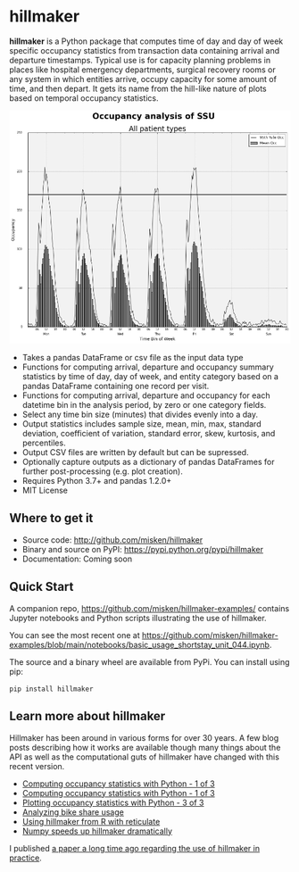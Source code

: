 # hillmaker

**hillmaker** is a Python package that computes time of day and day of week specific
occupancy statistics from transaction data containing arrival and departure
timestamps. Typical use is for capacity planning problems in places like
hospital emergency departments, surgical recovery rooms or any system in which
entities arrive, occupy capacity for some amount of time, and then depart. It
gets its name from the hill-like nature of plots based on temporal occupancy
statistics.

![hillmaker Screenshot](/docs/hillmaker-user-guide/images/ssu_occ_1.png "hillmaker screenshot")

- Takes a pandas DataFrame or csv file as the input data type
- Functions for computing arrival, departure and occupancy summary statistics
  by time of day, day of week, and entity category based on a pandas DataFrame containing one
  record per visit.
- Functions for computing arrival, departure and occupancy for each datetime
  bin in the analysis period, by zero or one category fields.
- Select any time bin size (minutes) that divides evenly into a day.
- Output statistics includes sample size, mean, min, max, standard deviation,
  coefficient of variation, standard error, skew, kurtosis, and percentiles.
- Output CSV files are written by default but can be supressed.
- Optionally capture outputs as a dictionary of pandas DataFrames for further
  post-processing (e.g. plot creation).
- Requires Python 3.7+ and pandas 1.2.0+
- MIT License

Where to get it
---------------

* Source code: http://github.com/misken/hillmaker
* Binary and source on PyPI: https://pypi.python.org/pypi/hillmaker
* Documentation: Coming soon

Quick Start
-----------

A companion repo, https://github.com/misken/hillmaker-examples/ contains
Jupyter notebooks and Python scripts illustrating the use of hillmaker.

You can see the most recent one at https://github.com/misken/hillmaker-examples/blob/main/notebooks/basic_usage_shortstay_unit_044.ipynb.

The source and a binary wheel are available from PyPi. You can install using pip: 

    pip install hillmaker


Learn more about hillmaker
--------------------------
Hillmaker has been around in various forms for over 30 years. A few
blog posts describing how it works are available though many things
about the API as well as the computational guts of hillmaker have
changed with this recent version.

* [Computing occupancy statistics with Python - 1 of 3](https://misken.github.io/blog/hillpy_bydate_demo/)
* [Computing occupancy statistics with Python - 1 of 3](https://misken.github.io/blog/hillpy_occstats_demo/)
* [Plotting occupancy statistics with Python - 3 of 3](https://misken.github.io/blog/hillpy_plotting_matplotlib_basic_recipe/)
* [Analyzing bike share usage](https://misken.github.io/blog/basic_usage_cycleshare/)
* [Using hillmaker from R with reticulate](https://misken.github.io/blog/hillmaker_r_sfcs/)
* [Numpy speeds up hillmaker dramatically](https://misken.github.io/blog/hillmaker_030_released/)

I published [a paper a long time ago regarding the use of hillmaker in practice](https://www.researchgate.net/publication/7322712_Hillmaker_An_open_source_occupancy_analysis_tool).
